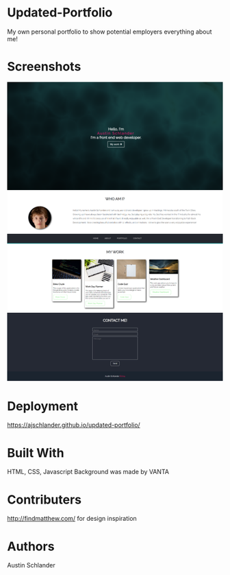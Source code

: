 # Updated-Portfolio

My own personal portfolio to show potential employers everything about me!

# Screenshots
![Landing View](assets/pics/portfolio&#32;landing&#32;ss.png)
![About me](assets/pics/about&#32;me&#32;portfolio.png)
![My Work View](assets/pics/my&#32;work&#32;portfolio.png)
![Contact And Footer View](assets/pics/contact&#32;and&#32;footer&#32;portfolio.png)

# Deployment

https://ajschlander.github.io/updated-portfolio/ 

# Built With

HTML, CSS, Javascript
Background was made by VANTA

# Contributers

http://findmatthew.com/ for design inspiration

# Authors

Austin Schlander